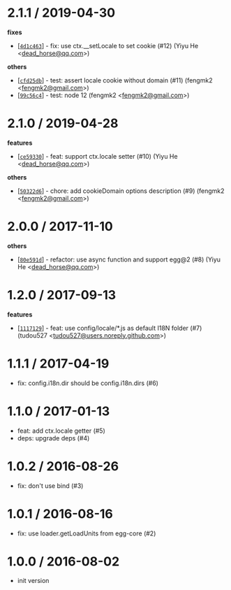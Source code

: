 
2.1.1 / 2019-04-30
==================

**fixes**
  * [[`4d1c463`](http://github.com/eggjs/egg-i18n/commit/4d1c4638ec3551735620e384a316c68656870442)] - fix: use ctx.__setLocale to set cookie (#12) (Yiyu He <<dead_horse@qq.com>>)

**others**
  * [[`cfd25db`](http://github.com/eggjs/egg-i18n/commit/cfd25db5d98bd9372a8b18a1e70207fc28ab0d7c)] - test: assert locale cookie without domain (#11) (fengmk2 <<fengmk2@gmail.com>>)
  * [[`99c56c4`](http://github.com/eggjs/egg-i18n/commit/99c56c480a316aaaa5ae5442575fc78e42641909)] - test: node 12 (fengmk2 <<fengmk2@gmail.com>>)

2.1.0 / 2019-04-28
==================

**features**
  * [[`ce59330`](http://github.com/eggjs/egg-i18n/commit/ce59330ef1dc069f43ebde29f8fe345f6a4d186e)] - feat: support ctx.locale setter (#10) (Yiyu He <<dead_horse@qq.com>>)

**others**
  * [[`50322d6`](http://github.com/eggjs/egg-i18n/commit/50322d680e783b30cfed7ffb39e36d3edf2ed210)] - chore: add cookieDomain options description (#9) (fengmk2 <<fengmk2@gmail.com>>)

2.0.0 / 2017-11-10
==================

**others**
  * [[`80e591d`](http://github.com/eggjs/egg-i18n/commit/80e591d86eef8d92a8f8c6eef8d8d8fb00d9a1e2)] - refactor: use async function and support egg@2 (#8) (Yiyu He <<dead_horse@qq.com>>)

1.2.0 / 2017-09-13
==================

**features**
  * [[`1117129`](http://github.com/eggjs/egg-i18n/commit/1117129ce0153d317d376a2692b3de14b94a6717)] - feat: use config/locale/*.js as default I18N folder (#7) (tudou527 <<tudou527@users.noreply.github.com>>)

1.1.1 / 2017-04-19
==================

  * fix: config.i18n.dir should be config.i18n.dirs (#6)

1.1.0 / 2017-01-13
==================

  * feat: add ctx.locale getter (#5)
  * deps: upgrade deps (#4)

1.0.2 / 2016-08-26
==================

  * fix: don't use bind (#3)

1.0.1 / 2016-08-16
==================

  * fix: use loader.getLoadUnits from egg-core (#2)

1.0.0 / 2016-08-02
==================

 * init version
